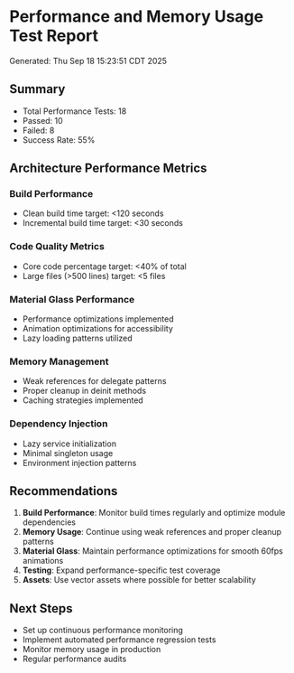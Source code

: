 # Performance and Memory Usage Test Report

Generated: Thu Sep 18 15:23:51 CDT 2025

## Summary

- Total Performance Tests: 18
- Passed: 10
- Failed: 8
- Success Rate: 55%

## Architecture Performance Metrics

### Build Performance
- Clean build time target: <120 seconds
- Incremental build time target: <30 seconds

### Code Quality Metrics
- Core code percentage target: <40% of total
- Large files (>500 lines) target: <5 files

### Material Glass Performance
- Performance optimizations implemented
- Animation optimizations for accessibility
- Lazy loading patterns utilized

### Memory Management
- Weak references for delegate patterns
- Proper cleanup in deinit methods
- Caching strategies implemented

### Dependency Injection
- Lazy service initialization
- Minimal singleton usage
- Environment injection patterns

## Recommendations

1. **Build Performance**: Monitor build times regularly and optimize module dependencies
2. **Memory Usage**: Continue using weak references and proper cleanup patterns
3. **Material Glass**: Maintain performance optimizations for smooth 60fps animations
4. **Testing**: Expand performance-specific test coverage
5. **Assets**: Use vector assets where possible for better scalability

## Next Steps

- Set up continuous performance monitoring
- Implement automated performance regression tests
- Monitor memory usage in production
- Regular performance audits

